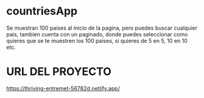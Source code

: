 # countriesApp
Se muestran 100 paises al inicio de la pagina, pero puedes buscar cualquier pais,
tambien cuenta con un paginado, donde puedes seleccionar como quieres que se te muestren los 100 paises, si quieres de 5 en 5, 10 en 10 etc.

# URL DEL PROYECTO
https://thriving-entremet-56782d.netlify.app/

